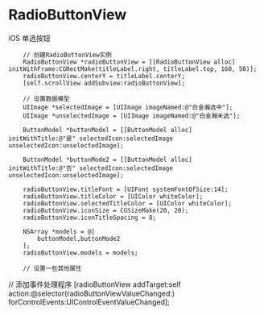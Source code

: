 # RadioButtonView
iOS 单选按钮

        // 创建RadioButtonView实例
        RadioButtonView *radioButtonView = [[RadioButtonView alloc] initWithFrame:CGRectMake(titleLabel.right, titleLabel.top, 160, 50)];
        radioButtonView.centerY = titleLabel.centerY;
        [self.scrollView addSubview:radioButtonView];

        // 设置数据模型
        UIImage *selectedImage = [UIImage imageNamed:@"白金瀚选中"];
        UIImage *unselectedImage = [UIImage imageNamed:@"白金瀚未选"];
        
        ButtonModel *buttonModel = [[ButtonModel alloc] initWithTitle:@"是" selectedIcon:selectedImage unselectedIcon:unselectedImage];

        ButtonModel *buttonMode2 = [[ButtonModel alloc] initWithTitle:@"否" selectedIcon:selectedImage unselectedIcon:unselectedImage];

        radioButtonView.titleFont = [UIFont systemFontOfSize:14];
        radioButtonView.titleColor = [UIColor whiteColor];
        radioButtonView.selectedTitleColor = [UIColor whiteColor];
        radioButtonView.iconSize = CGSizeMake(20, 20);
        radioButtonView.iconTitleSpacing = 8;
        
        NSArray *models = @[
            buttonModel,buttonMode2
        ];
        radioButtonView.models = models;

        // 设置一些其他属性


//         添加事件处理程序
        [radioButtonView addTarget:self action:@selector(radioButtonViewValueChanged:) forControlEvents:UIControlEventValueChanged];
